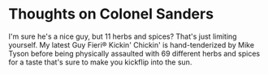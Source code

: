 # Thoughts on Colonel Sanders

I'm sure he's a nice guy, but 11 herbs and spices? That's just limiting yourself. My latest Guy Fieri® Kickin' Chickin' is hand-tenderized by Mike Tyson before being physically assaulted with 69 different herbs and spices for a taste that's sure to make you kickflip into the sun.
